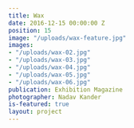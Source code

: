 ```yaml
---
title: Wax
date: 2016-12-15 00:00:00 Z
position: 15
image: "/uploads/wax-feature.jpg"
images:
- "/uploads/wax-02.jpg"
- "/uploads/wax-03.jpg"
- "/uploads/wax-04.jpg"
- "/uploads/wax-05.jpg"
- "/uploads/wax-06.jpg"
publication: Exhibition Magazine
photographer: Nadav Kander
is-featured: true
layout: project
---
```


